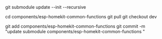 git submodule update --init --recursive

cd components/esp-homekit-common-functions 
git pull 
git checkout dev

git add components/esp-homekit-common-functions 
git commit -m "update submodule components/esp-homekit-common-functions "